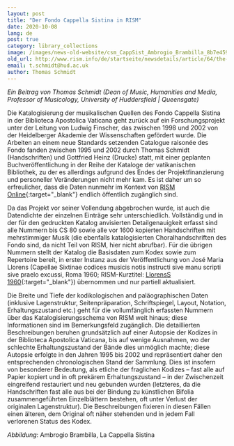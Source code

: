 ```yaml
---
layout: post
title: "Der Fondo Cappella Sistina in RISM"
date: 2020-10-08
lang: de
post: true
category: library_collections
image: /images/news-old-website/csm_CappSist_Ambrogio_Brambilla_8b7e459d78.jpg
old_url: http://www.rism.info/de/startseite/newsdetails/article/64/the-fondo-cappella-sistina-in-rism.html?tx_ttnews[year]=2020&tx_ttnews[month]=07&cHash=69561f8d75db098148e43545b1c451b8
email: t.schmidt@hud.ac.uk
author: Thomas Schmidt
---
```



_Ein Beitrag von Thomas Schmidt (Dean of Music, Humanities and Media, Professor of
Musicology, University of Huddersfield | Queensgate)_

Die Katalogisierung der musikalischen Quellen des Fondo Cappella Sistina in der Biblioteca
Apostolica Vaticana geht zurück auf ein Forschungsprojekt unter der Leitung von Ludwig
Finscher, das zwischen 1998 und 2002 von der Heidelberger Akademie der Wissenschaften
gefördert wurde. Die Arbeiten an einem neue Standards setzenden Catalogue raisonée des
Fondo fanden zwischen 1995 und 2002 durch Thomas Schmidt (Handschriften) und
Gottfried Heinz (Drucke) statt, mit einer geplanten Buchveröffentlichung in der Reihe der
Kataloge der vatikanischen Bibliothek, zu der es allerdings aufgrund des Endes der
Projektfinanzierung und personeller Veränderungen nicht mehr kam. Es ist daher um so
erfreulicher, dass die Daten nunmehr im Kontext von [RISM Online](https://opac.rism.info/search?View=rism&siglum=V-CVbav){:target="_blank"} endlich öffentlich
zugänglich sind.

Da das Projekt vor seiner Vollendung abgebrochen wurde, ist auch die Datendichte der
einzelnen Einträge sehr unterschiedlich. Vollständig und in der für den gedruckten Katalog
anvisierten Detailgenauigkeit erfasst sind alle Nummern bis CS 80 sowie alle vor 1600
kopierten Handschriften mit mehrstimmiger Musik (die ebenfalls katalogisierten
Choralhandschriften des Fondo sind, da nicht Teil von RISM, hier nicht abrufbar). Für die
übrigen Nummern stellt der Katalog die Basisdaten zum Kodex sowie zum Repertoire bereit,
in erster Instanz aus der Veröffentlichung von José Maria Llorens (Capellae Sixtinae codices
musicis notis instructi sive manu scripti sive praelo excussi, Roma 1960; RISM-Kurztitel:
[LlorensS 1960](https://opac.rism.info/search?View=rism&amp;q=lit144){:target="_blank"}) übernommen und nur partiell aktualisiert.

Die Breite und Tiefe der kodikologischen and paläographischen Daten (inklusive
Lagenstruktur, Seitenpräparation, Schriftspiegel, Layout, Notation, Erhaltungszustand etc.)
geht für die vollumfänglich erfassten Nummern über das Katalogisierungsschema von RISM
weit hinaus; diese Informationen sind im Bemerkungsfeld zugänglich. Die detaillierten
Beschreibungen beruhen grundsätzlich auf einer Autopsie der Kodizes in der Biblioteca
Apostolica Vaticana, bis auf wenige Ausnahmen, wo der schlechte Erhaltungszustand der
Bände dies unmöglich machte; diese Autopsie erfolgte in den Jahren 1995 bis 2002 und
repräsentiert daher den entsprechenden chronologischen Stand der Sammlung. Dies ist
insofern von besonderer Bedeutung, als etliche der fraglichen Kodizes – fast alle auf Papier
kopiert und in oft prekärem Erhaltungszustand – in der Zwischenzeit eingreifend restauriert
und neu gebunden wurden (letzteres, da die Handschriften fast alle aus bei der Bindung zu
künstlichen Bifolia zusammengeführten Einzelblättern bestehen, oft unter Verlust der
originalen Lagenstruktur). Die Beschreibungen fixieren in diesen Fällen einen älteren, dem
Original oft näher stehenden und in jedem Fall verlorenen Status des Kodex.

_Abbildung_: Ambrogio Brambilla, La Cappella Sistina



